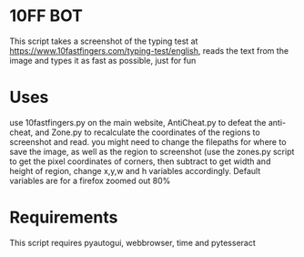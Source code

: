 # 10FF BOT
This script takes a screenshot of the typing test at https://www.10fastfingers.com/typing-test/english, reads the text from the image and types it as fast as possible,
just for fun

# Uses
use 10fastfingers.py on the main website, AntiCheat.py to defeat the anti-cheat, and Zone.py to recalculate the coordinates of the regions to screenshot and read.
you might need to change the filepaths for where to save the image, as well as the region to screenshot (use the zones.py script to get the pixel coordinates of corners, then subtract to get width and height of region, change x,y,w and h variables accordingly. Default variables are for a firefox zoomed out 80%

# Requirements
This script requires pyautogui, webbrowser, time and pytesseract


